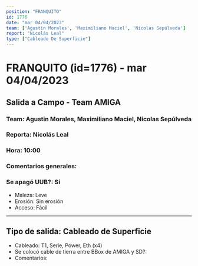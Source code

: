 ```yaml
---
position: "FRANQUITO"
id: 1776
date: "mar 04/04/2023"
team: ['Agustin Morales', 'Maximiliano Maciel', 'Nicolas Sepúlveda']
report: "Nicolás Leal"
type: ["Cableado De Superficie"]
---
```


# FRANQUITO (id=1776) - mar 04/04/2023
## Salida a Campo - Team AMIGA
### Team: Agustin Morales, Maximiliano Maciel, Nicolas Sepúlveda
### Reporta: Nicolás Leal
### Hora: 10:00
### Comentarios generales: 
### Se apagó UUB?: Si 
- Maleza: Leve
- Erosión: Sin erosión
- Acceso: Fácil
---------
## Tipo de salida: Cableado de Superficie
   - Cableado: T1, Serie, Power, Eth (x4)
   - Se colocó cable de tierra entre BBox de AMIGA y SD?: 
   - Comentarios: 
